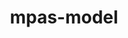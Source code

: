 ---
title: "mpas-model"
layout: cache
categories: [package, v0.18.1]
meta: {"versions": ["7.1"], "compilers": ["gcc@=7.3.1"], "oss": ["amzn2"], "platforms": ["linux"], "targets": ["aarch64", "graviton2", "x86_64_v3", "x86_64_v4"], "stacks": ["aws-isc", "aws-isc-aarch64", "root"], "num_specs": 4, "num_specs_by_stack": {"root": 4, "aws-isc": 2, "aws-isc-aarch64": 2}}
spec_details: [{"hash": "7leza3oqvugjaspfi34kqk2rrz7dusva", "compiler": "gcc@=7.3.1", "versions": ["7.1"], "os": "amzn2", "platform": "linux", "target": "x86_64_v3", "variants": [], "stacks": ["root", "aws-isc"], "size": "-", "tarball": "https://binaries.spack.io/releases/v0.18.1/build_cache/linux-amzn2-x86_64_v3/gcc-7.3.1/mpas-model-7.1/linux-amzn2-x86_64_v3-gcc-7.3.1-mpas-model-7.1-7leza3oqvugjaspfi34kqk2rrz7dusva.spack"}, {"hash": "iwzud4cgb2wmevmvmqfkzttbhtbzfdlx", "compiler": "gcc@=7.3.1", "versions": ["7.1"], "os": "amzn2", "platform": "linux", "target": "graviton2", "variants": [], "stacks": ["root", "aws-isc-aarch64"], "size": "-", "tarball": "https://binaries.spack.io/releases/v0.18.1/build_cache/linux-amzn2-graviton2/gcc-7.3.1/mpas-model-7.1/linux-amzn2-graviton2-gcc-7.3.1-mpas-model-7.1-iwzud4cgb2wmevmvmqfkzttbhtbzfdlx.spack"}, {"hash": "tsyxcttudfyb3gy6gy3isg6rlm6rvuyv", "compiler": "gcc@=7.3.1", "versions": ["7.1"], "os": "amzn2", "platform": "linux", "target": "aarch64", "variants": [], "stacks": ["root", "aws-isc-aarch64"], "size": "-", "tarball": "https://binaries.spack.io/releases/v0.18.1/build_cache/linux-amzn2-aarch64/gcc-7.3.1/mpas-model-7.1/linux-amzn2-aarch64-gcc-7.3.1-mpas-model-7.1-tsyxcttudfyb3gy6gy3isg6rlm6rvuyv.spack"}, {"hash": "hrv372uqqjg6ez4tjv2pjz42oyxzf4qe", "compiler": "gcc@=7.3.1", "versions": ["7.1"], "os": "amzn2", "platform": "linux", "target": "x86_64_v4", "variants": [], "stacks": ["root", "aws-isc"], "size": "-", "tarball": "https://binaries.spack.io/releases/v0.18.1/build_cache/linux-amzn2-x86_64_v4/gcc-7.3.1/mpas-model-7.1/linux-amzn2-x86_64_v4-gcc-7.3.1-mpas-model-7.1-hrv372uqqjg6ez4tjv2pjz42oyxzf4qe.spack"}]
---
